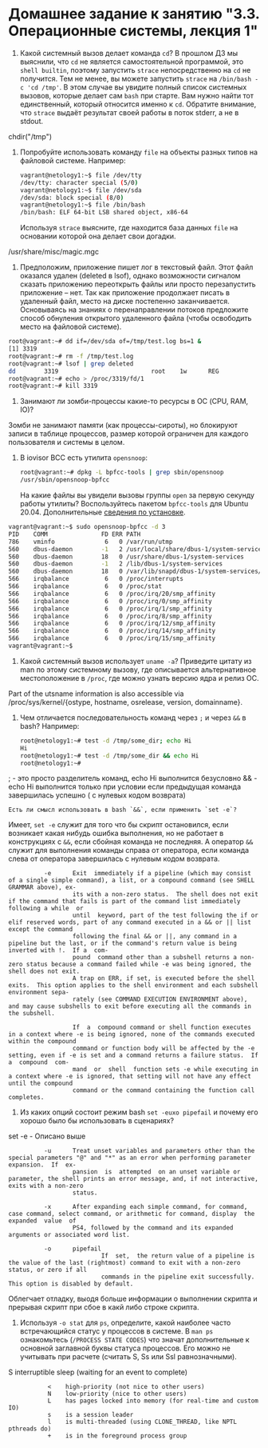 # Домашнее задание к занятию "3.3. Операционные системы, лекция 1"

1. Какой системный вызов делает команда `cd`? В прошлом ДЗ мы выяснили, что `cd` не является самостоятельной  программой, это `shell builtin`, поэтому запустить `strace` непосредственно на `cd` не получится. Тем не менее, вы можете запустить `strace` на `/bin/bash -c 'cd /tmp'`. В этом случае вы увидите полный список системных вызовов, которые делает сам `bash` при старте. Вам нужно найти тот единственный, который относится именно к `cd`. Обратите внимание, что `strace` выдаёт результат своей работы в поток stderr, а не в stdout.

chdir("/tmp")

1. Попробуйте использовать команду `file` на объекты разных типов на файловой системе. Например:
    ```bash
    vagrant@netology1:~$ file /dev/tty
    /dev/tty: character special (5/0)
    vagrant@netology1:~$ file /dev/sda
    /dev/sda: block special (8/0)
    vagrant@netology1:~$ file /bin/bash
    /bin/bash: ELF 64-bit LSB shared object, x86-64
    ```
    Используя `strace` выясните, где находится база данных `file` на основании которой она делает свои догадки.

/usr/share/misc/magic.mgc


1. Предположим, приложение пишет лог в текстовый файл. Этот файл оказался удален (deleted в lsof), однако возможности сигналом сказать приложению переоткрыть файлы или просто перезапустить приложение – нет. Так как приложение продолжает писать в удаленный файл, место на диске постепенно заканчивается. Основываясь на знаниях о перенаправлении потоков предложите способ обнуления открытого удаленного файла (чтобы освободить место на файловой системе).


```bash
root@vagrant:~# dd if=/dev/sda of=/tmp/test.log bs=1 &
[1] 3319
root@vagrant:~# rm -f /tmp/test.log 
root@vagrant:~# lsof | grep deleted
dd        3319                          root    1w      REG              253,0   7747900    3670028 /tmp/test.log (deleted)
root@vagrant:~# echo > /proc/3319/fd/1
root@vagrant:~# kill 3319
```

1. Занимают ли зомби-процессы какие-то ресурсы в ОС (CPU, RAM, IO)?

Зомби не занимают памяти (как процессы-сироты), но блокируют записи в таблице процессов, размер которой ограничен для каждого пользователя и системы в целом.

1. В iovisor BCC есть утилита `opensnoop`:
    ```bash
    root@vagrant:~# dpkg -L bpfcc-tools | grep sbin/opensnoop
    /usr/sbin/opensnoop-bpfcc
    ```
    На какие файлы вы увидели вызовы группы `open` за первую секунду работы утилиты? Воспользуйтесь пакетом `bpfcc-tools` для Ubuntu 20.04. Дополнительные [сведения по установке](https://github.com/iovisor/bcc/blob/master/INSTALL.md).

```bash
vagrant@vagrant:~$ sudo opensnoop-bpfcc -d 3
PID    COMM               FD ERR PATH
786    vminfo              6   0 /var/run/utmp
560    dbus-daemon        -1   2 /usr/local/share/dbus-1/system-services
560    dbus-daemon        18   0 /usr/share/dbus-1/system-services
560    dbus-daemon        -1   2 /lib/dbus-1/system-services
560    dbus-daemon        18   0 /var/lib/snapd/dbus-1/system-services/
566    irqbalance          6   0 /proc/interrupts
566    irqbalance          6   0 /proc/stat
566    irqbalance          6   0 /proc/irq/20/smp_affinity
566    irqbalance          6   0 /proc/irq/0/smp_affinity
566    irqbalance          6   0 /proc/irq/1/smp_affinity
566    irqbalance          6   0 /proc/irq/8/smp_affinity
566    irqbalance          6   0 /proc/irq/12/smp_affinity
566    irqbalance          6   0 /proc/irq/14/smp_affinity
566    irqbalance          6   0 /proc/irq/15/smp_affinity
vagrant@vagrant:~$
```

1. Какой системный вызов использует `uname -a`? Приведите цитату из man по этому системному вызову, где описывается альтернативное местоположение в `/proc`, где можно узнать версию ядра и релиз ОС.

Part of the utsname information is also accessible via /proc/sys/kernel/{ostype, hostname, osrelease, version, domainname}.

1. Чем отличается последовательность команд через `;` и через `&&` в bash? Например:
    ```bash
    root@netology1:~# test -d /tmp/some_dir; echo Hi
    Hi
    root@netology1:~# test -d /tmp/some_dir && echo Hi
    root@netology1:~#
    ```
; - это просто разделитель команд, echo Hi выполнится безусловно
&& - echo Hi выполнится только при условии если предыдущая команда завершилась успешно ( с нулевых кодом возврата)

    Есть ли смысл использовать в bash `&&`, если применить `set -e`?

Имеет, `set -e` служит для того что бы скрипт остановился, если возникает какая нибудь ошибка выполнения, но не работает в конструкциях с `&&`, если сбойная команда не последняя.
А оператор `&&` служит для выполнения команды справа от оператора, если команда слева от оператора завершилась с нулевым кодом возврата.

              -e      Exit  immediately if a pipeline (which may consist of a single simple command), a list, or a compound command (see SHELL GRAMMAR above), ex‐
                      its with a non-zero status.  The shell does not exit if the command that fails is part of the command list immediately following a while  or
                      until  keyword, part of the test following the if or elif reserved words, part of any command executed in a && or || list except the command
                      following the final && or ||, any command in a pipeline but the last, or if the command's return value is being inverted with !.  If a  com‐
                      pound  command other than a subshell returns a non-zero status because a command failed while -e was being ignored, the shell does not exit.
                      A trap on ERR, if set, is executed before the shell exits.  This option applies to the shell environment and each subshell environment sepa‐
                      rately (see COMMAND EXECUTION ENVIRONMENT above), and may cause subshells to exit before executing all the commands in the subshell.

                      If  a  compound command or shell function executes in a context where -e is being ignored, none of the commands executed within the compound
                      command or function body will be affected by the -e setting, even if -e is set and a command returns a failure status.  If a  compound  com‐
                      mand  or  shell  function sets -e while executing in a context where -e is ignored, that setting will not have any effect until the compound
                      command or the command containing the function call completes.

1. Из каких опций состоит режим bash `set -euxo pipefail` и почему его хорошо было бы использовать в сценариях?

set -e - Описано выше

              -u      Treat unset variables and parameters other than the special parameters "@" and "*" as an error when performing parameter expansion.  If  ex‐
                      pansion  is  attempted  on an unset variable or parameter, the shell prints an error message, and, if not interactive, exits with a non-zero
                      status.

              -x      After expanding each simple command, for command, case command, select command, or arithmetic for command, display  the  expanded  value  of
                      PS4, followed by the command and its expanded arguments or associated word list.

              -o      pipefail
                              If  set,  the return value of a pipeline is the value of the last (rightmost) command to exit with a non-zero status, or zero if all
                              commands in the pipeline exit successfully.  This option is disabled by default.

Облегчает отладку, выодя больше информации о выполнении скрипта и прерывая скрипт при сбое в какй либо строке скрипта.

1. Используя `-o stat` для `ps`, определите, какой наиболее часто встречающийся статус у процессов в системе. В `man ps` ознакомьтесь (`/PROCESS STATE CODES`) что значат дополнительные к основной заглавной буквы статуса процессов. Его можно не учитывать при расчете (считать S, Ss или Ssl равнозначными).

S    interruptible sleep (waiting for an event to complete)

               <    high-priority (not nice to other users)
               N    low-priority (nice to other users)
               L    has pages locked into memory (for real-time and custom IO)
               s    is a session leader
               l    is multi-threaded (using CLONE_THREAD, like NPTL pthreads do)
               +    is in the foreground process group
